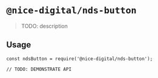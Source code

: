 # `@nice-digital/nds-button`

> TODO: description

## Usage

```
const ndsButton = require('@nice-digital/nds-button');

// TODO: DEMONSTRATE API
```
